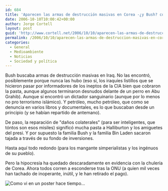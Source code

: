 ```yaml
---
id: 684
title: 'Aparecen las armas de destrucción masivas en Corea -¿y Bush? como no hay petróleo...'
date: 2006-10-10T10:00:42+00:00
author: Jorge Cortell
layout: post
guid: 'http://www.cortell.net/2006/10/10/aparecen-las-armas-de-destruccion-masivas-en-corea-%c2%bfy-bush-como-no-hay-petroleo/'
permalink: /2006/10/10/aparecen-las-armas-de-destruccion-masivas-en-corea-y-bush-como-no-hay-petroleo/
categories:
  - General
  - Medioambiente
  - Noticias
  - Sociedad y polí­tica
---
```

Bush buscaba armas de destrucción masivas en Iraq. No las encontró, posiblemente porque nunca las hubo (eso sí­, los iraquí­es listillos que se hicieron pasar por informadores de los ineptos de la CIA bien que cobraron la pasta, aunque algunos terminaron desnudos delante de un perro en Abu Grahib). Aunque sí­ encontró un dictador sanguinario (aunque por lo menos no pro terrorismo islámico). Y petróleo, mucho petróleo, que como se denuncia en varios libros y documentales, es lo que buscaban desde un principio (y se habí­an repartido de antemano).

De paso, la reparación de "daños colaterales" (para ser inteligentes, que tóntos son esos misiles) significó mucha pasta a Halliburton y los amiguetes del presi. Y por supuesto la familia Bush y la familia Bin Laden sacaron tajada a través de su fondo de inversiones.

Hasta aquí­ todo redondo (para los mangante simperialistas y los ingénuos de su pueblo).

Pero la hipocresí­a ha quedado descaradamente en evidencia con la chulerí­a de Corea. Ahora todos corren a esconderse tras la ONU (a quien mil veces han tachado de inoperante, inútil, y le han retirado el pago).

![Como vi en un poster hace tiempo...](http://home.arcor.de/deantaylor/usworldtour.jpg "Como vi en un poster hace tiempo...")
